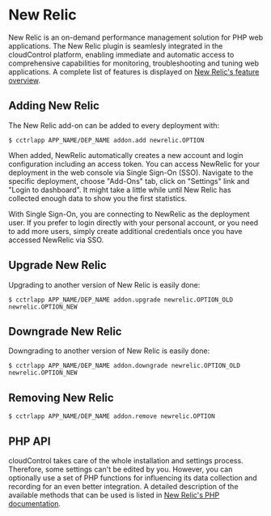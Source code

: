 # New Relic

New Relic is an on-demand performance management solution for PHP web applications. The New Relic plugin is seamlesly integrated in the cloudControl platform, enabling immediate and automatic access to comprehensive capabilities for monitoring, troubleshooting and tuning web applications. A complete list of features is displayed on [New Relic's feature overview](http://www.newrelic.com/web-app-monitoring-features.html).

## Adding New Relic

The New Relic add-on can be added to every deployment with:


~~~
$ cctrlapp APP_NAME/DEP_NAME addon.add newrelic.OPTION
~~~

When added, NewRelic automatically creates a new account and login configuration including an
access token. You can access NewRelic for your deployment in the web console via Single Sign-On (SSO).
Navigate to the specific deployment, choose "Add-Ons" tab, click on "Settings" link and "Login to dashboard".
It might take a little while until New Relic has collected enough data to show you the first statistics.

With Single Sign-On, you are connecting to NewRelic as the deployment user.
If you prefer to login directly with your personal account, or you need to add more users,
simply create additional credentials once you have accessed NewRelic via SSO.

## Upgrade New Relic

Upgrading to another version of New Relic is easily done:

~~~
$ cctrlapp APP_NAME/DEP_NAME addon.upgrade newrelic.OPTION_OLD newrelic.OPTION_NEW 
~~~

## Downgrade New Relic

Downgrading to another version of New Relic is easily done:

~~~
$ cctrlapp APP_NAME/DEP_NAME addon.downgrade newrelic.OPTION_OLD newrelic.OPTION_NEW 
~~~
## Removing New Relic

~~~
$ cctrlapp APP_NAME/DEP_NAME addon.remove newrelic.OPTION
~~~

## PHP API

cloudControl takes care of the whole installation and settings process. Therefore, some settings can't be edited by you. However, you can optionally use a set of PHP functions for influencing its data collection and recording for an even better integration. A detailed description of the available methods that can be used is listed in [New Relic's PHP documentation](https://newrelic.com/docs/php/the-php-api).

